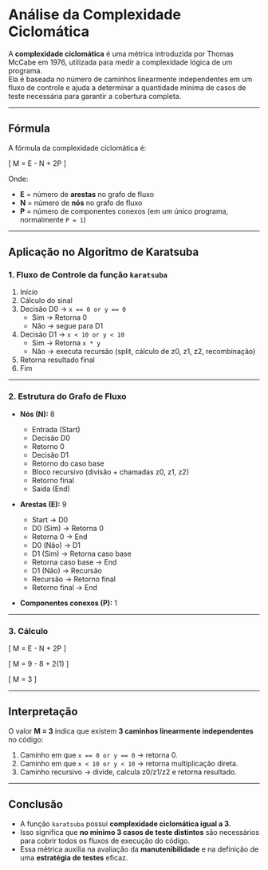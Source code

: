 # Análise da Complexidade Ciclomática

A **complexidade ciclomática** é uma métrica introduzida por Thomas McCabe em 1976, utilizada para medir a complexidade lógica de um programa.  
Ela é baseada no número de caminhos linearmente independentes em um fluxo de controle e ajuda a determinar a quantidade mínima de casos de teste necessária para garantir a cobertura completa.

---

## Fórmula

A fórmula da complexidade ciclomática é:

\[
M = E - N + 2P
\]

Onde:  
- **E** = número de **arestas** no grafo de fluxo  
- **N** = número de **nós** no grafo de fluxo  
- **P** = número de componentes conexos (em um único programa, normalmente `P = 1`)

---

## Aplicação no Algoritmo de Karatsuba

### 1. Fluxo de Controle da função `karatsuba`

1. Início  
2. Cálculo do sinal  
3. Decisão D0 → `x == 0 or y == 0`  
   - Sim → Retorna 0  
   - Não → segue para D1  
4. Decisão D1 → `x < 10 or y < 10`  
   - Sim → Retorna `x * y`  
   - Não → executa recursão (split, cálculo de z0, z1, z2, recombinação)  
5. Retorna resultado final  
6. Fim

---

### 2. Estrutura do Grafo de Fluxo

- **Nós (N):** 8  
  - Entrada (Start)  
  - Decisão D0  
  - Retorno 0  
  - Decisão D1  
  - Retorno do caso base  
  - Bloco recursivo (divisão + chamadas z0, z1, z2)  
  - Retorno final  
  - Saída (End)  

- **Arestas (E):** 9  
  - Start → D0  
  - D0 (Sim) → Retorna 0  
  - Retorna 0 → End  
  - D0 (Não) → D1  
  - D1 (Sim) → Retorna caso base  
  - Retorna caso base → End  
  - D1 (Não) → Recursão  
  - Recursão → Retorno final  
  - Retorno final → End  

- **Componentes conexos (P):** 1  

---

### 3. Cálculo

\[
M = E - N + 2P
\]

\[
M = 9 - 8 + 2(1)
\]

\[
M = 3
\]

---

## Interpretação

O valor **M = 3** indica que existem **3 caminhos linearmente independentes** no código:

1. Caminho em que `x == 0 or y == 0` → retorna 0.  
2. Caminho em que `x < 10 or y < 10` → retorna multiplicação direta.  
3. Caminho recursivo → divide, calcula z0/z1/z2 e retorna resultado.  

---

## Conclusão

- A função `karatsuba` possui **complexidade ciclomática igual a 3**.  
- Isso significa que **no mínimo 3 casos de teste distintos** são necessários para cobrir todos os fluxos de execução do código.  
- Essa métrica auxilia na avaliação da **manutenibilidade** e na definição de uma **estratégia de testes** eficaz.
